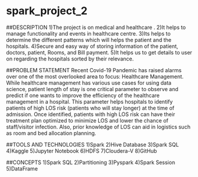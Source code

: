 # spark_project_2
##DESCRIPTION
1)The project is on medical and healthcare .
2)It helps to manage functionality and events in healthcare centre.
3)Its helps to determine the different patterns which will helps the patient and the hospitals.
4)Secure and easy way of storing information of the patient, doctors, patient, Rooms, and Bill payment.
5)It helps us to get details to user on regarding the hospitals sorted by their relevance.

##PROBLEM STATEMENT
Recent Covid-19 Pandemic has raised alarms over one of the most overlooked area to focus: Healthcare Management. While healthcare management has various use cases for using data science, patient length of stay is one critical parameter to observe and predict if one wants to improve the efficiency of the healthcare management in a hospital. 
This parameter helps hospitals to identify patients of high LOS risk (patients who will stay longer) at the time of admission. Once identified, patients with high LOS risk can have their treatment plan optimized to minimize LOS and lower the chance of staff/visitor infection. Also, prior knowledge of LOS can aid in logistics such as room and bed allocation planning.

##TOOLS AND TECHNOLOGIES
1)Spark
2)Hive Database
3)Spark SQL
4)Kaggle
5)Jupyter Notebook
6)HDFS
7)Cloudera-V
8)GitHub

##CONCEPTS 
1)Spark SQL
2)Partitioning
3)Pyspark
4)Spark Session
5)DataFrame
